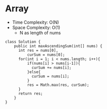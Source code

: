 # Array
* Time Complexity: O(N)
* Space Complexity: O(1)
	* N as length of nums
```
class Solution {
    public int maxAscendingSum(int[] nums) {
      int res = nums[0],
          curSum = nums[0];
      for(int i = 1; i < nums.length; i++){
          if(nums[i] > nums[i-1]){
            curSum += nums[i];
          }else{
            curSum = nums[i];
          }
          res = Math.max(res, curSum);
      }
      return res;
    }
}
```